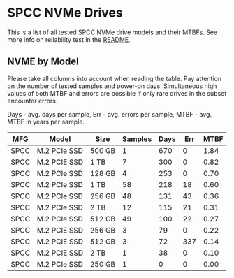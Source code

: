 SPCC NVMe Drives
================

This is a list of all tested SPCC NVMe drive models and their MTBFs. See more
info on reliability test in the [README](https://github.com/linuxhw/SMART).

NVME by Model
------------

Please take all columns into account when reading the table. Pay attention on the
number of tested samples and power-on days. Simultaneous high values of both MTBF
and errors are possible if only rare drives in the subset encounter errors.

Days - avg. days per sample,
Err  - avg. errors per sample,
MTBF - avg. MTBF in years per sample.

| MFG       | Model              | Size   | Samples | Days  | Err   | MTBF |
|-----------|--------------------|--------|---------|-------|-------|------|
| SPCC      | M.2 PCIe SSD       | 500 GB | 1       | 670   | 0     | 1.84   |
| SPCC      | M.2 PCIE SSD       | 1 TB   | 7       | 300   | 0     | 0.82   |
| SPCC      | M.2 PCIe SSD       | 128 GB | 4       | 253   | 0     | 0.70   |
| SPCC      | M.2 PCIe SSD       | 1 TB   | 58      | 218   | 18    | 0.60   |
| SPCC      | M.2 PCIe SSD       | 256 GB | 48      | 131   | 43    | 0.36   |
| SPCC      | M.2 PCIe SSD       | 2 TB   | 12      | 115   | 21    | 0.31   |
| SPCC      | M.2 PCIe SSD       | 512 GB | 49      | 100   | 22    | 0.27   |
| SPCC      | M.2 PCIE SSD       | 256 GB | 3       | 79    | 0     | 0.22   |
| SPCC      | M.2 PCIE SSD       | 512 GB | 3       | 72    | 337   | 0.14   |
| SPCC      | M.2 PCIE SSD       | 2 TB   | 1       | 38    | 0     | 0.10   |
| SPCC      | M.2 PCIe SSD       | 250 GB | 1       | 0     | 0     | 0.00   |
